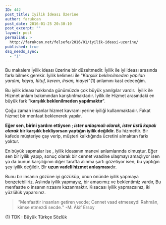 ```yaml
---
ID: 442
post_title: İyilik İdeası Üzerine
author: farukcan
post_date: 2016-01-25 20:30:10
post_excerpt: ""
layout: post
permalink: >
  http://farukcan.net/felsefe/2016/01/iyilik-ideasi-uzerine/
published: true
dsq_needs_sync:
  - "1"
---
```

Bu makalem İyilik ideası üzerine bir düzeltmedir. İyilik ile iyi ideası arasında farkı bilmek gerekir. İyilik kelimesi ile "<em>Karşılık beklenilmeden yapılan yardım, kayra, lütuf, kerem, ihsan, inayet</em>"(1) anlamını kast edeceğim.

Bu iyilik ideası hakkında günümüzde çok büyük yanılgılar vardır.  İyilik ile Hizmet anlam bakımından karıştırılmaktadır. İyilik ile Hizmet arasındaki en büyük fark "<strong>karşılık beklenilmeden yapılmaktır</strong>".

Çoğu zaman insanlar hizmet kavramı yerine iyiliği kullanmaktadır. Fakat hizmet bir menfaat beklenerek yapılır.

<strong>Eğer sen, birini yardım ettiysen ; <em>ister anlaşmalı olarak, ister üstü kapalı olarak</em> bir karşılık bekliyorsan yaptığın iyilik değildir. </strong>Bu hizmettir. Bir kafede müşteriye çay verip, müşteri kalktığında ücretini almaktan farkı yoktur.

En büyük sapmalar ise , iyilik ideasının manevi anlamlarında olmuştur. Eğer sen bir iyilik yapıp, sonuç olarak bir cennet vaadine ulaşmayı amaçlıyor isen ya da bunun karşılığının diğer tarafta alınma şartı gözetiyor isen, bu yaptığın şey iyilik değildir. Bir <strong>uzun vadeli hizmet anlaşması</strong>dır.

Bunu bir insanın gözüne iyi gözüküp, onun önünde iyilik yapmaya benzetebiliriz. Aslında iyilik yapmayız, bir amacımız ve beklentimiz vardır, Bu menfaatte o insanın rızasını kazanmaktır. Kısacası iyilik yapmazsınız, iki yüzlülük yaparsınız.
<blockquote>''Menfaattir insanları getiren vecde; Cennet vaad etmeseydi Rahmân, kimse etmezdi secde.'' -M. Âkif Ersoy</blockquote>
(1) TDK : Büyük Türkçe Sözlük